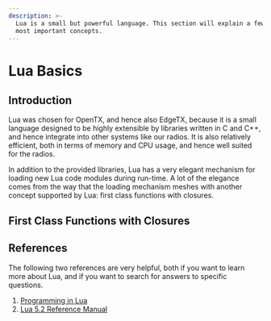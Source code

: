 ```yaml
---
description: >-
  Lua is a small but powerful language. This section will explain a few of the
  most important concepts.
---
```


# Lua Basics

## Introduction

Lua was chosen for OpenTX, and hence also EdgeTX, because it is a small language designed to be highly extensible by libraries written in C and C++, and hence integrate into other systems like our radios. It is also relatively efficient, both in terms of memory and CPU usage, and hence well suited for the radios.

In addition to the provided libraries, Lua has a very elegant mechanism for loading new Lua code modules during run-time. A lot of the elegance comes from the way that the loading mechanism meshes with another concept supported by Lua: first class functions with closures.

## First Class Functions with Closures



## References

The following two references are very helpful, both if you want to learn more about Lua, and if you want to search for answers to specific questions.

1. [Programming in Lua](https://www.lua.org/pil/)
2. [Lua 5.2 Reference Manual](https://www.lua.org/manual/5.2/manual.html)

